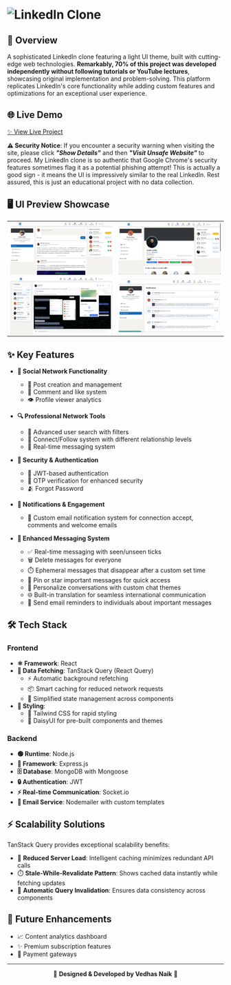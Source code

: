 #  <img src="https://github.com/NaikVedhas/l/blob/main/frontend/public/logo.png?raw=true" alt="LinkedIn Clone" width="450" height="150"> 
## 🚀 Overview
A sophisticated LinkedIn clone featuring a light UI theme, built with cutting-edge web technologies. <b>Remarkably, 70% of this project was developed independently without following tutorials or YouTube lectures</b>, showcasing original implementation and problem-solving. This platform replicates LinkedIn's core functionality while adding custom features and optimizations for an exceptional user experience.

## 🌐 Live Demo
[✨ View Live Project](https://linkedin-clone-educational.vercel.app)

**⚠️ Security Notice**: If you encounter a security warning when visiting the site, please click <b><i>"Show Details"</i></b> and then <b><i>"Visit Unsafe Website"</i></b> to proceed. My LinkedIn clone is so authentic that Google Chrome's security features sometimes flag it as a potential phishing attempt! This is actually a good sign - it means the UI is impressively similar to the real LinkedIn. Rest assured, this is just an educational project with no data collection.



## 🖥️ UI Preview Showcase
<div align="center">
<table border="0" cellspacing="0" cellpadding="0">
  <tr>
    <td align="center" width="50%">
      <img src="https://github.com/NaikVedhas/LinkedIn/blob/main/frontend/public/1.png?raw=true" alt="Login Screen Dark Theme" width="100%" style="display: block; max-width: 100%;" />
    </td>
    <td align="center" width="50%">
      <img src="https://github.com/NaikVedhas/LinkedIn/blob/main/frontend/public/2.png?raw=true" alt="Feed Dark Theme" width="100%" style="display: block; max-width: 100%;" />
    </td>
  </tr>
  <tr>
    <td align="center" width="50%">
      <img src="https://github.com/NaikVedhas/LinkedIn/blob/main/frontend/public/5.png?raw=true" alt="Profile Dark Theme" width="100%" style="display: block; max-width: 100%;" />
    </td>
    <td align="center" width="50%">
      <img src="https://github.com/NaikVedhas/LinkedIn/blob/main/frontend/public/4.png?raw=true" alt="Messaging Dark Theme" width="100%" style="display: block; max-width: 100%;" />
    </td>
  </tr>
</table>
</div>

## ✨ Key Features
- **💼 Social Network Functionality**
  - 📝 Post creation and management
  - 💬 Comment and like system
  - 👁️ Profile viewer analytics
  
- **🔍 Professional Network Tools**
  - 🔎 Advanced user search with filters
  - 🤝 Connect/Follow system with different relationship levels
  - 📱 Real-time messaging system
  
- **🔐 Security & Authentication**
  - 🔑 JWT-based authentication
  - 📱 OTP verification for enhanced security
  - 🫂 Forgot Password 
  
- **🔔 Notifications & Engagement**
  - 📧 Custom email notification system for connection accept, comments and welcome emails

- **💬 Enhanced Messaging System**
  - ✅ Real-time messaging with seen/unseen ticks
  - 🗑️ Delete messages for everyone
  - ⏱️ Ephemeral messages that disappear after a custom set time
  - 📌 Pin or star important messages for quick access
  - 🎨 Personalize conversations with custom chat themes
  - 🌐 Built-in translation for seamless international communication
  - 📅 Send email reminders to individuals about important messages

## 🛠️ Tech Stack
### Frontend
- **⚛️ Framework**: React
- **🔄 Data Fetching**: TanStack Query (React Query)
  - ⚡ Automatic background refetching
  - 📦 Smart caching for reduced network requests
  - 🎯 Simplified state management across components
- **🎨 Styling**: 
  - 🌈 Tailwind CSS for rapid styling
  - 🌼 DaisyUI for pre-built components and themes

### Backend
- **🟢 Runtime**: Node.js
- **🚂 Framework**: Express.js
- **🗄️ Database**: MongoDB with Mongoose
- **🔒 Authentication**: JWT 
- **⚡ Real-time Communication**: Socket.io
- **📨 Email Service**: Nodemailer with custom templates

## ⚡ Scalability Solutions
TanStack Query provides exceptional scalability benefits:
- 🚀 **Reduced Server Load**: Intelligent caching minimizes redundant API calls
- ⏱️ **Stale-While-Revalidate Pattern**: Shows cached data instantly while fetching updates
- 🔄 **Automatic Query Invalidation**: Ensures data consistency across components

## 🔮 Future Enhancements
- 📈 Content analytics dashboard
- ✨ Premium subscription features
- 🎯 Payment gateways

---
<p align="center">
  🌟 <strong>Designed & Developed by Vedhas Naik</strong> 🌟
</p>
